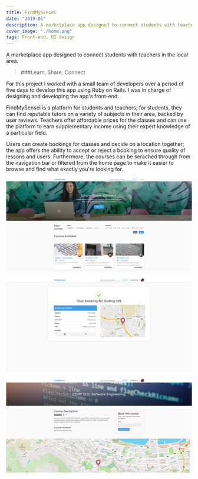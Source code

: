 ```yaml
---
title: FindMySensei
date: "2019-01"
description: A marketplace app designed to connect students with teachers in the local area
cover_image: "./home.png"
tags: Front-end, UI design
---
```


A marketplace app designed to connect students with teachers in the local area.
> ###Learn, Share, Connect

For this project I worked with a small team of developers over a period of five days to develop this app using Ruby on Rails. I was in charge of designing and developing the app's front-end.

FindMySensei is a platform for students and teachers; for students, they can find reputable tutors on a variety of subjects in their area, backed by user reviews. Teachers offer affordable prices for the classes and can use the platform to earn supplementary income using their expert knowledge of a particular field.

Users can create bookings for classes and decide on a location together; the app offers the ability to accept or reject a booking to ensure quality of lessons and users. Furthermore, the courses can be serached through from the navigation bar or filtered from the home page to make it easier to browse and find what exactly you're looking for.

![FindMySensei Courses Page](./home.png)

![FindMySensei Booking Page](./booking.png)

![FindMySensei Course Page](./course.png)

